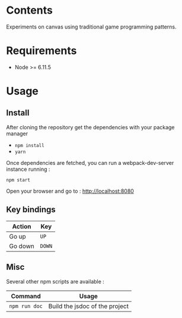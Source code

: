 # Contents

Experiments on canvas using traditional game programming patterns.

# Requirements

* Node >= 6.11.5

# Usage

## Install

After cloning the repository get the dependencies with your package manager

* `npm install`
* `yarn`

Once dependencies are fetched, you can run a webpack-dev-server instance running :
```
npm start
```

Open your browser and go to : <http://localhost:8080>

## Key bindings

| Action  | Key    |
|---------|--------|
| Go up   | `UP`   |
| Go down | `DOWN` |

## Misc

Several other npm scripts are available :

| Command         | Usage                                 |
|-----------------|---------------------------------------|
| `npm run doc`   | Build the jsdoc of the project        |
